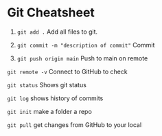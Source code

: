 # Git Cheatsheet

1. `git add .` Add all files to git.

2. `git commit -m "description of commit"` Commit

3. `git push origin main` Push to main on remote

`git remote -v`
Connect to GitHub to check

`git status` Shows git status

`git log` shows history of commits

`git init` make a folder a repo

`git pull` get changes from GitHub to your local
